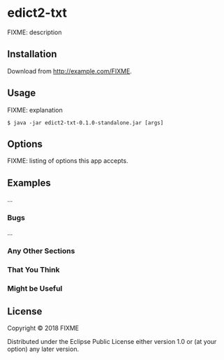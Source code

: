 # edict2-txt

FIXME: description

## Installation

Download from http://example.com/FIXME.

## Usage

FIXME: explanation

    $ java -jar edict2-txt-0.1.0-standalone.jar [args]

## Options

FIXME: listing of options this app accepts.

## Examples

...

### Bugs

...

### Any Other Sections
### That You Think
### Might be Useful

## License

Copyright © 2018 FIXME

Distributed under the Eclipse Public License either version 1.0 or (at
your option) any later version.
